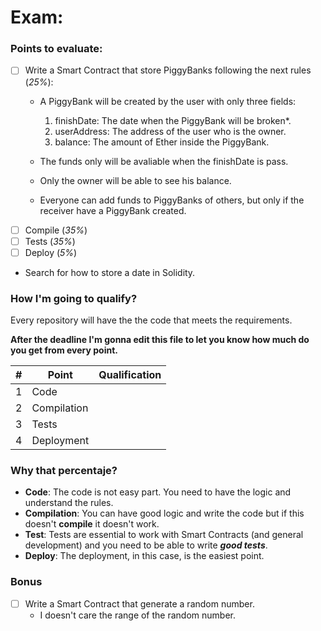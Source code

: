 # Exam:
### Points to evaluate:
- [ ] Write a Smart Contract that store PiggyBanks following the next rules (_25%_):
  - A PiggyBank will be created by the user with only three fields:
    1. finishDate: The date when the PiggyBank will be broken*.
    2. userAddress: The address of the user who is the owner.
    3. balance: The amount of Ether inside the PiggyBank.

  - The funds only will be avaliable when the finishDate is pass.
  - Only the owner will be able to see his balance.
  - Everyone can add funds to PiggyBanks of others, but only if the receiver have a PiggyBank created.
- [ ] Compile (_35%_)
- [ ] Tests (_35%_)
- [ ] Deploy (_5%_)

* Search for how to store a date in Solidity.

### How I'm going to qualify?
Every repository will have the the code that meets the requirements.

**After the deadline I'm gonna edit this file to let you know how much do you get from every point.**

| #| Point         | Qualification |
|-:|-------------- |:-------------:|
| 1| Code          |               |
| 2| Compilation   |               |
| 3| Tests         |               |
| 4| Deployment    |               |

### Why that percentaje?
- **Code**: The code is not easy part. You need to have the logic and understand the rules.
- **Compilation**: You can have good logic and write the code but if this doesn't **compile** it doesn't work.
- **Test**: Tests are essential to work with Smart Contracts (and general development) and you need to be able to write _**good tests**_.
- **Deploy**: The deployment, in this case, is the easiest point.

### **Bonus**

- [ ] Write a Smart Contract that generate a random number.
  - I doesn't care the range of the random number.
